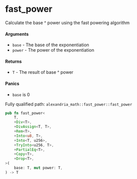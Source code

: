 # fast_power

Calculate the base ^ power using the fast powering algorithm

#### Arguments

- `base` - The base of the exponentiation
- `power` - The power of the exponentiation

#### Returns

- `T` - The result of base ^ power

#### Panics

- `base` is 0

Fully qualified path: `alexandria_math::fast_power::fast_power`

```rust
pub fn fast_power<
    T,
    +Div<T>,
    +DivAssign<T, T>,
    +Rem<T>,
    +Into<u8, T>,
    +Into<T, u256>,
    +TryInto<u256, T>,
    +PartialEq<T>,
    +Copy<T>,
    +Drop<T>,
>(
    base: T, mut power: T,
) -> T
```
